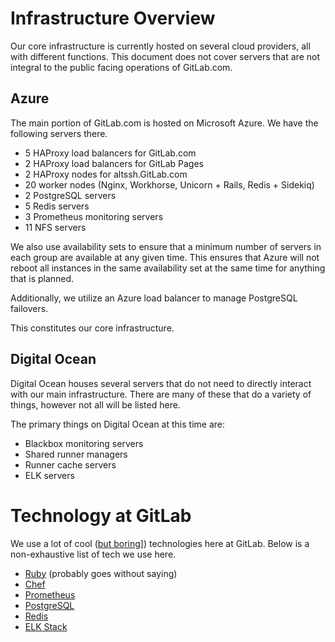 # Infrastructure Overview

Our core infrastructure is currently hosted on several cloud providers,
all with different functions. This document does not cover servers that
are not integral to the public facing operations of GitLab.com. 

## Azure

The main portion of GitLab.com is hosted on Microsoft Azure. We have
the following servers there.

* 5 HAProxy load balancers for GitLab.com
* 2 HAProxy load balancers for GitLab Pages
* 2 HAProxy nodes for altssh.GitLab.com
* 20 worker nodes (Nginx, Workhorse, Unicorn + Rails, Redis + Sidekiq)
* 2 PostgreSQL servers
* 5 Redis servers
* 3 Prometheus monitoring servers
* 11 NFS servers

We also use availability sets to ensure that a minimum number of servers in each
group are available at any given time. This ensures that Azure will not reboot
all instances in the same availability set at the same time for anything that
is planned.

Additionally, we utilize an Azure load balancer to manage PostgreSQL failovers.

<create graphic to go here>

This constitutes our core infrastructure.

## Digital Ocean

Digital Ocean houses several servers that do not need to directly interact
with our main infrastructure. There are many of these that do a variety of
things, however not all will be listed here.

The primary things on Digital Ocean at this time are: 

* Blackbox monitoring servers
* Shared runner managers
* Runner cache servers
* ELK servers

# Technology at GitLab

We use a lot of cool ([but boring](https://about.gitlab.com/handbook/#values)])
technologies here at GitLab. Below is a non-exhaustive list of tech we use here.

* [Ruby](https://www.ruby-lang.org/) (probably goes without saying)
* [Chef](https://www.chef.io/chef/)
* [Prometheus](https://prometheus.io/)
* [PostgreSQL](https://www.postgresql.org/)
* [Redis](https://redis.io/)
* [ELK Stack](https://www.elastic.co/products)

